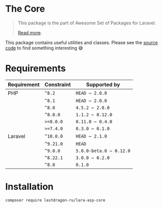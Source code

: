 # The Core

> This package is the part of Awesome Set of Packages for Laravel.
>
> [Read more](https://github.com/LastDragon-ru/lara-asp).

This package contains useful utilities and classes. Please see the [source code](./src) to find something interesting 😅

[include:file]: ../../docs/shared/Requirements.md
[//]: # (start: 4aa299d1fd76a742656b8ab1b15d0ae7f7026ef1)
[//]: # (warning: Generated automatically. Do not edit.)

# Requirements

| Requirement  | Constraint          | Supported by |
|--------------|---------------------|------------------|
|  PHP  | `^8.2` |   `HEAD ⋯ 2.0.0`   |
|  | `^8.1` |   `HEAD ⋯ 2.0.0`   |
|  | `^8.0` |   `4.5.2 ⋯ 2.0.0`   |
|  | `^8.0.0` |   `1.1.2 ⋯ 0.12.0`   |
|  | `>=8.0.0` |   `0.11.0 ⋯ 0.4.0`   |
|  | `>=7.4.0` |   `0.3.0 ⋯ 0.1.0`   |
|  Laravel  | `^10.0.0` |   `HEAD ⋯ 2.1.0`   |
|  | `^9.21.0` |  `HEAD`   |
|  | `^9.0.0` |   `5.0.0-beta.0 ⋯ 0.12.0`   |
|  | `^8.22.1` |   `3.0.0 ⋯ 0.2.0`   |
|  | `^8.0` |  `0.1.0`   |

[//]: # (end: 4aa299d1fd76a742656b8ab1b15d0ae7f7026ef1)

# Installation

```shell
composer require lastdragon-ru/lara-asp-core
```
